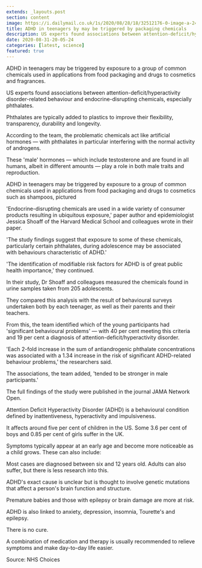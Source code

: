 ```yaml
---
extends: _layouts.post
section: content
image: https://i.dailymail.co.uk/1s/2020/08/28/18/32512176-0-image-a-24_1598637021523.jpg 
title: ADHD in teenagers by may be triggered by packaging chemicals 
description: US experts found associations between attention-deficit/hyperactivity disorder-related behaviour and endocrine-disrupting chemicals, especially phthalates. 
date: 2020-08-31-20-05-24 
categories: [latest, science] 
featured: true 
--- 
```

ADHD in teenagers may be triggered by exposure to a group of common chemicals used in applications from food packaging and drugs to cosmetics and fragrances.

US experts found associations between attention-deficit/hyperactivity disorder-related behaviour and endocrine-disrupting chemicals, especially phthalates.

Phthalates are typically added to plastics to improve their flexibility, transparency, durability and longevity. 

According to the team, the problematic chemicals act like artificial hormones — with phthalates in particular interfering with the normal activity of androgens.

These 'male' hormones — which include testosterone and are found in all humans, albeit in different amounts — play a role in both male traits and reproduction.

ADHD in teenagers may be triggered by exposure to a group of common chemicals used in applications from food packaging and drugs to cosmetics such as shampoos, pictured

'Endocrine-disrupting chemicals are used in a wide variety of consumer products resulting in ubiquitous exposure,' paper author and epidemiologist Jessica Shoaff of the Harvard Medical School and colleagues wrote in their paper.

'The study findings suggest that exposure to some of these chemicals, particularly certain phthalates, during adolescence may be associated with behaviours characteristic of ADHD.'

'The identification of modifiable risk factors for ADHD is of great public health importance,' they continued. 

In their study, Dr Shoaff and colleagues measured the chemicals found in urine samples taken from 205 adolescents.

They compared this analysis with the result of behavioural surveys undertaken both by each teenager, as well as their parents and their teachers.

From this, the team identified which of the young participants had 'significant behavioural problems' — with 40 per cent meeting this criteria and 19 per cent a diagnosis of attention-deficit/hyperactivity disorder.

'Each 2-fold increase in the sum of antiandrogenic phthalate concentrations was associated with a 1.34 increase in the risk of significant ADHD-related behaviour problems,' the researchers said.

The associations, the team added, 'tended to be stronger in male participants.'

The full findings of the study were published in the journal JAMA Network Open. 





Attention Deficit Hyperactivity Disorder (ADHD) is a behavioural condition defined by inattentiveness, hyperactivity and impulsiveness.

It affects around five per cent of children in the US. Some 3.6 per cent of boys and 0.85 per cent of girls suffer in the UK. 

Symptoms typically appear at an early age and become more noticeable as a child grows. These can also include:

Most cases are diagnosed between six and 12 years old. Adults can also suffer, but there is less research into this.

ADHD's exact cause is unclear but is thought to involve genetic mutations that affect a person's brain function and structure.

Premature babies and those with epilepsy or brain damage are more at risk. 

ADHD is also linked to anxiety, depression, insomnia, Tourette's and epilepsy.  

There is no cure. 

A combination of medication and therapy is usually recommended to relieve symptoms and make day-to-day life easier. 

Source: NHS Choices 


